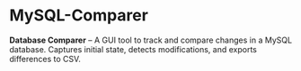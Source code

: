 # MySQL-Comparer
**Database Comparer** – A GUI tool to track and compare changes in a MySQL database. Captures initial state, detects modifications, and exports differences to CSV.

